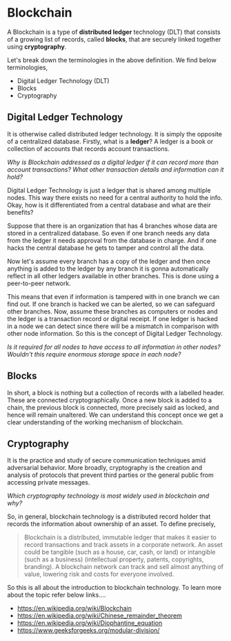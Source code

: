 # Blockchain

A Blockchain is a type of **distributed ledger** technology (DLT) that consists of a growing list of records, called **blocks**, that are securely linked together using **cryptography**.

Let's break down the terminologies in the above definition. We find below terminologies,

- Digital Ledger Technology (DLT)
- Blocks
- Cryptography

## Digital Ledger Technology

 It is otherwise called distributed ledger technology. It is simply the opposite of a centralized database. Firstly, what is a **ledger**? A ledger is a book or collection of accounts that records account transactions.

 *Why is Blockchain addressed as a digital ledger if it can record more than account transactions? What other transaction details and information can it hold?*

Digital Ledger Technology is just a ledger that is shared among multiple nodes. This way there exists no need for a central authority to hold the info. Okay, how is it differentiated from a central database and what are their benefits?

Suppose that there is an organization that has 4 branches whose data are stored in a centralized database. So even if one branch needs any data from the ledger it needs approval from the database in charge. And if one hacks the central database he gets to tamper and control all the data.

Now let's assume every branch has a copy of the ledger and then once anything is added to the ledger by any branch it is gonna automatically reflect in all other ledgers available in other branches. This is done using a peer-to-peer network.

This means that even if information is tampered with in one branch we can find out. If one branch is hacked we can be alerted, so we can safeguard other branches. Now, assume these branches as computers or nodes and the ledger is a transaction record or digital receipt. If one ledger is hacked in a node we can detect since there will be a mismatch in comparison with other node information. So this is the concept of Digital Ledger Technology.

*Is it required for all nodes to have access to all information in other nodes? Wouldn't this require enormous storage space in each node?*

## Blocks

In short, a block is nothing but a collection of records with a labelled header. These are connected cryptographically. Once a new block is added to a chain, the previous block is connected, more precisely said as locked, and hence will remain unaltered. We can understand this concept once we get a clear understanding of the working mechanism of blockchain.

## Cryptography

It is the practice and study of secure communication techniques amid adversarial behavior. More broadly, cryptography is the creation and analysis of protocols that prevent third parties or the general public from accessing private messages.

*Which cryptography technology is most widely used in blockchain and why?*

So, in general, blockchain technology is a distributed record holder that records the information about ownership of an asset. To define precisely,
> Blockchain is a distributed, immutable ledger that makes it easier to record transactions and track assets in a corporate network.
An asset could be tangible (such as a house, car, cash, or land) or intangible (such as a business) (intellectual property, patents, copyrights, branding). A blockchain network can track and sell almost anything of value, lowering risk and costs for everyone involved.

So this is all about the introduction to blockchain technology. To learn more about the topic refer below links....
* <https://en.wikipedia.org/wiki/Blockchain>
* <https://en.wikipedia.org/wiki/Chinese_remainder_theorem>
* <https://en.wikipedia.org/wiki/Diophantine_equation>
* <https://www.geeksforgeeks.org/modular-division/>
